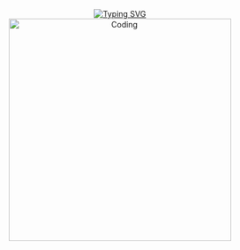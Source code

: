 <div align="center">
  <a href="https://github.com/Hanzimmer77">
    <img src="https://readme-typing-svg.herokuapp.com?font=Lora&duration=2000&pause=100&multiline=true&width=500&height=80&lines=&nbsp;&nbsp;&nbsp;&nbsp;&nbsp;&nbsp;&nbsp;&nbsp;Hi+%F0%9F%91%8B%2C+I'm+Shrisha+Kanangi!!;&nbsp;&nbsp;&nbsp;&nbsp;&nbsp;&nbsp;&nbsp;&nbsp;&nbsp;&nbsp;Welcome+to+my+GitHub+Profile!" alt="Typing SVG" />
  </a>
</div>

<div align="center">
  <img alt="Coding" width="400" src="https://www.goodmarketing.club/content/images/2021/01/How-to-Measure-the-Success-of-Dashboards--1-.png">
</div>
